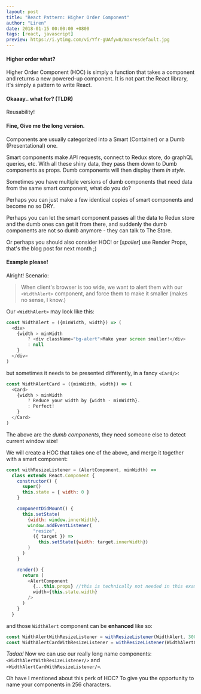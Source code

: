 ```yaml
---
layout: post
title: "React Pattern: Higher Order Component"
author: "Liren"
date: 2018-01-15 00:00:00 +0800
tags: [react, javascript]
preview: https://i.ytimg.com/vi/Yfr-gUAfyw8/maxresdefault.jpg
---
```


#### Higher order what?
Higher Order Component (HOC) is simply a function that takes a component and returns a new powered-up component. It is not part the React library, it's simply a pattern to write React.

#### Okaaay.. what for? (TLDR)
Reusability!

#### Fine, Give me the long version.

Components are usually categorized into a Smart (Container) or a Dumb (Presentational) one.

Smart components make API requests, connect to Redux store, do graphQL queries, etc. With all these shiny data, they pass them down to Dumb components as props. Dumb components will then display them *in style*.

Sometimes you have multiple versions of dumb components that need data from the same smart component, what do you do?

Perhaps you can just make a few identical copies of smart components and become no so DRY.

Perhaps you can let the smart component passes all the data to Redux store and the dumb ones can get it from there, and suddenly the dumb components are not so dumb anymore - they can talk to The Store.

Or perhaps you should also consider HOC! or [*spoiler*] use Render Props, that's the blog post for next month ;)

#### Example please!

Alright! Scenario:

>When client's browser is too wide, we want to alert them with our `<WidthAlert>` component, and force them to make it smaller (makes no sense, I know.)

Our `<WidthAlert>` may look like this:
```js
const WidthAlert = ({minWidth, width}) => (
  <div>
    {width > minWidth
        ? <div className="bg-alert">Make your screen smaller!</div>
        : null
    }
  </div>
)
```

but sometimes it needs to be presented differently, in a fancy `<Card/>`:
```js
const WidthAlertCard = ({minWidth, width}) => (
  <Card>
    {width > minWidth
        ? Reduce your width by {width - minWidth}.
        : Perfect!
    }
  </Card>
)
```

The above are the *dumb components*, they need someone else to detect current window size!

We will create a HOC that takes one of the above, and merge it together with a smart component:

```js
const withResizeListener = (AlertComponent, minWidth) =>
  class extends React.Component {
    constructor() {
      super()
      this.state = { width: 0 }
    }

    componentDidMount() {
      this.setState(
        {width: window.innerWidth},
        window.addEventListener(
          "resize",
          ({ target }) =>
            this.setState({width: target.innerWidth})
        )
      )
    }

    render() {
      return (
        <AlertComponent
          {...this.props} //this is technically not needed in this example
          width={this.state.width}
        />
      )
    }
  }
```

and those `WidthAlert` component can be **enhanced** like so:
```js
const WidthAlertWithResizeListener = withResizeListener(WidthAlert, 300)
const WidthAlertCardWithResizeListener = withResizeListener(WidthAlertCard, 300)
```

*Tadaa!* Now we can use our really long name components: `<WidthAlertWithResizeListener/>` and `<WidthAlertCardWithResizeListener/>`.

Oh have I mentioned about this perk of HOC? To give you the opportunity to name your components in 256 characters.
